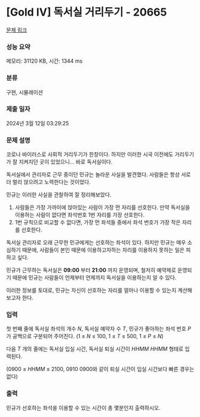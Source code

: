 # [Gold IV] 독서실 거리두기 - 20665 

[문제 링크](https://www.acmicpc.net/problem/20665) 

### 성능 요약

메모리: 31120 KB, 시간: 1344 ms

### 분류

구현, 시뮬레이션

### 제출 일자

2024년 3월 12일 03:29:25

### 문제 설명

<p>코로나 바이러스로 사회적 거리두기가 한창이다. 하지만 이러한 시국 이전에도 거리두기가 잘 지켜지던 곳이 있었으니... 바로 독서실이다.</p>

<p>독서실에서 관리자로 근무 중이던 민규는 놀라운 사실을 발견했다. 사람들은 항상 서로 더 멀리 앉으려고 노력한다는 것이었다.</p>

<p>민규는 이러한 사실을 관찰하여 잘 정리해보았다.</p>

<ol>
	<li>사람들은 가장 가까이에 앉아있는 사람이 가장 먼 자리를 선호한다. 만약 독서실을 이용하는 사람이 없다면 좌석번호 1번 자리를 가장 선호한다.</li>
	<li>1번 규칙으로 비교할 수 없다면, 가장 먼 좌석들 중에서 좌석 번호가 가장 작은 자리를 선호한다.</li>
</ol>

<p>독서실 관리자로 오래 근무한 민규에게는 선호하는 좌석이 있다. 하지만 민규는 매우 소심하기 때문에, 사람들이 본인 때문에 이용하고자하는 자리를 이용하지 못하는 일은 피하고 싶다.</p>

<p>민규가 근무하는 독서실은 <strong>09:00</strong> 부터 <strong>21:00</strong> 까지 운영되며, 철저히 예약제로 운영되기 때문에 민규는 사람들이 언제부터 언제까지 독서실을 이용하는지 알 수 있다.</p>

<p>이러한 정보를 토대로, 민규는 자신이 선호하는 자리를 얼마나 이용할 수 있는지 계산해보고자 한다.</p>

### 입력 

 <p>첫 번째 줄에 독서실 좌석의 개수 <em>N</em>, 독서실 예약자 수 <em>T</em>, 민규가 좋아하는 좌석 번호 <em>P </em>가 공백으로 구분되어 주어진다. (1 ≤ <em>N</em> ≤ 100, 1 ≤ <em>T</em> ≤ 500, 1 ≤ <i>P</i> ≤ <em>N</em>)</p>

<p>다음 <em>T</em> 개의 줄에는 독서실 입실 시간, 독서실 퇴실 시간이 <em>HHMM HHMM</em> 형태로 입력된다.</p>

<p>(0900 ≤ <em>HHMM</em> ≤ 2100, 0910 0900와 같이 퇴실 시간이 입실 시간보다 빠른 경우는 없다)</p>

### 출력 

 <p>민규가 선호하는 좌석을 이용할 수 있는 시간이 총 몇분인지 출력하시오.</p>

